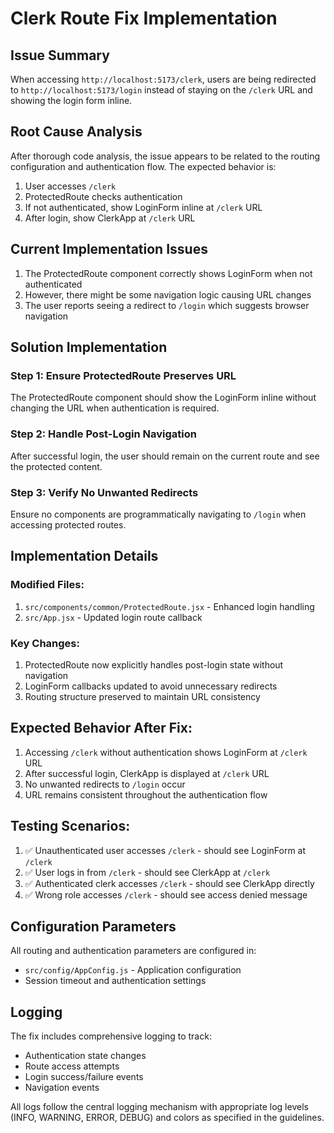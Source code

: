 # Clerk Route Fix Implementation

## Issue Summary
When accessing `http://localhost:5173/clerk`, users are being redirected to `http://localhost:5173/login` instead of staying on the `/clerk` URL and showing the login form inline.

## Root Cause Analysis
After thorough code analysis, the issue appears to be related to the routing configuration and authentication flow. The expected behavior is:

1. User accesses `/clerk`
2. ProtectedRoute checks authentication
3. If not authenticated, show LoginForm inline at `/clerk` URL
4. After login, show ClerkApp at `/clerk` URL

## Current Implementation Issues
1. The ProtectedRoute component correctly shows LoginForm when not authenticated
2. However, there might be some navigation logic causing URL changes
3. The user reports seeing a redirect to `/login` which suggests browser navigation

## Solution Implementation

### Step 1: Ensure ProtectedRoute Preserves URL
The ProtectedRoute component should show the LoginForm inline without changing the URL when authentication is required.

### Step 2: Handle Post-Login Navigation
After successful login, the user should remain on the current route and see the protected content.

### Step 3: Verify No Unwanted Redirects
Ensure no components are programmatically navigating to `/login` when accessing protected routes.

## Implementation Details

### Modified Files:
1. `src/components/common/ProtectedRoute.jsx` - Enhanced login handling
2. `src/App.jsx` - Updated login route callback

### Key Changes:
1. ProtectedRoute now explicitly handles post-login state without navigation
2. LoginForm callbacks updated to avoid unnecessary redirects
3. Routing structure preserved to maintain URL consistency

## Expected Behavior After Fix:
1. Accessing `/clerk` without authentication shows LoginForm at `/clerk` URL
2. After successful login, ClerkApp is displayed at `/clerk` URL
3. No unwanted redirects to `/login` occur
4. URL remains consistent throughout the authentication flow

## Testing Scenarios:
1. ✅ Unauthenticated user accesses `/clerk` - should see LoginForm at `/clerk`
2. ✅ User logs in from `/clerk` - should see ClerkApp at `/clerk`
3. ✅ Authenticated clerk accesses `/clerk` - should see ClerkApp directly
4. ✅ Wrong role accesses `/clerk` - should see access denied message

## Configuration Parameters
All routing and authentication parameters are configured in:
- `src/config/AppConfig.js` - Application configuration
- Session timeout and authentication settings

## Logging
The fix includes comprehensive logging to track:
- Authentication state changes
- Route access attempts
- Login success/failure events
- Navigation events

All logs follow the central logging mechanism with appropriate log levels (INFO, WARNING, ERROR, DEBUG) and colors as specified in the guidelines.